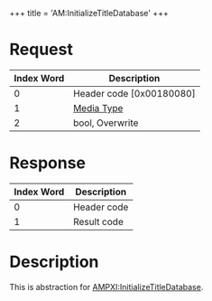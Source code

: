 +++
title = 'AM:InitializeTitleDatabase'
+++

# Request

| Index Word | Description                                            |
|------------|--------------------------------------------------------|
| 0          | Header code \[0x00180080\]                             |
| 1          | [Media Type](Filesystem_services#MediaType "wikilink") |
| 2          | bool, Overwrite                                        |

# Response

| Index Word | Description |
|------------|-------------|
| 0          | Header code |
| 1          | Result code |

# Description

This is abstraction for
[AMPXI:InitializeTitleDatabase](AMPXI:InitializeTitleDatabase "wikilink").
